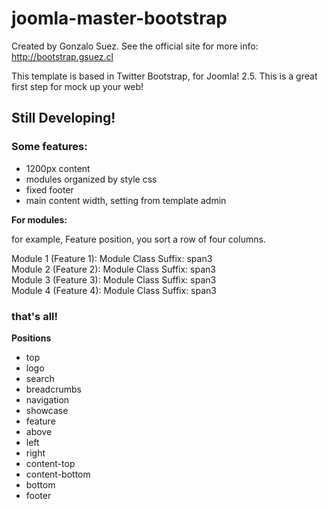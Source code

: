 joomla-master-bootstrap
=======================
Created by Gonzalo Suez. See the official site for more info: http://bootstrap.gsuez.cl

This template is based in Twitter Bootstrap, for Joomla! 2.5. This is a great first step for mock up your web!

<h2>Still Developing!</h2>

<h3>Some features:</h3>
<ul>
<li>1200px content</li>
<li>modules organized by style css</li>
<li>fixed footer</li>
<li>main content width, setting from template admin</li>
</ul>

<strong>For modules:</strong>

<p>for example, Feature position, you sort a row of four columns.</p>
Module 1 (Feature 1): Module Class Suffix: span3<br>
Module 2 (Feature 2): Module Class Suffix: span3<br>
Module 3 (Feature 3): Module Class Suffix: span3<br>
Module 4 (Feature 4): Module Class Suffix: span3<br>

<h3>that's all!</h3>

<strong>Positions</strong>
<ul>
  <li>top</li>
  <li>logo</li>
  <li>search</li>
  <li>breadcrumbs</li>
  <li>navigation</li>
  <li>showcase</li>
  <li>feature</li>
  <li>above</li>
  <li>left</li>
  <li>right</li>
  <li>content-top</li>
  <li>content-bottom</li>
  <li>bottom </li>
  <li>footer</li>
</ul>
